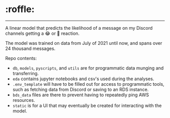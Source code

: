 # :roffle:
---
A linear model that predicts the likelihood of a message on my Discord channels getting a 😂 or 🤣 reaction.  

The model was trained on data from July of 2021 until now, and spans over 24 thousand messages.  

Repo contents:
- `db`, `models`, `pyscripts`, and `utils` are for programmatic data munging and transferring.
- `eda` contains jupyter notebooks and csv's used during the analyses.
- `.env_template` will have to be filled out for access to programmatic tools, such as fetching data from Discord or saving to an RDS instance.  
- `bds_data` files are there to prevent having to repeatedly ping AWS resources.
- `static` is for a UI that may eventually be created for interacting with the model.
